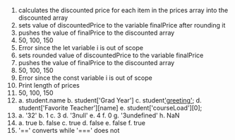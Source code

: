 1. calculates the discounted price for each item in the prices array into the discounted array
2. sets value of discountedPrice to the variable finalPrice after rounding it
3. pushes the value of finalPrice to the discounted array 
4. 50, 100, 150
5. Error since the let variable i is out of scope
6. sets rounded value of discountedPrice to the variable finalPrice
7. pushes the value of finalPrice to the discounted array 
8. 50, 100, 150
9. Error since the const variable i is out of scope
10. Print length of prices
11. 50, 100, 150
12. a. student.name
    b. student['Grad Year']
    c. student['greeting']();
    d. student['Favorite Teacher'][name]
    e. student['courseLoad'][0];
13. a. '32'
    b. 1
    c. 3
    d. '3null'
    e. 4
    f. 0
    g. '3undefined'
    h. NaN
14. a. true
    b. false
    c. true
    d. false
    e. false
    f. true
15. '==' converts while '===' does not

